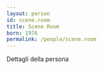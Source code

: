 ```yaml
---
layout: person
id: scene.room
title: Scene Room
born: 1976
permalink: /people/scene.room
---
```


Dettagli della persona 